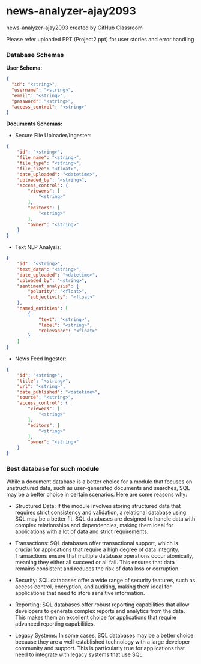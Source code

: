 # news-analyzer-ajay2093
news-analyzer-ajay2093 created by GitHub Classroom

Please refer uploaded PPT (Project2.ppt) for user stories and error handling

### Database Schemas

**User Schema:**
``` json
{
  "id": "<string>",
  "username": "<string>",
  "email": "<string>",
  "password": "<string>",
  "access_control": "<string>"
}
```

**Documents Schemas:**

- Secure File Uploader/Ingester:
``` json
{
    "id": "<string>",
    "file_name": "<string>",
    "file_type": "<string>",
    "file_size": "<float>",
    "date_uploaded": "<datetime>",
    "uploaded_by": "<string>",
    "access_control": {
        "viewers": [
            "<string>"
        ],
        "editors": [
            "<string>"
        ],
        "owner": "<string>"
    }
}
```

- Text NLP Analysis:
``` json
{
    "id": "<string>",
    "text_data": "<string>",
    "date_uploaded": "<datetime>",
    "uploaded_by": "<string>",
    "sentiment_analysis": {
        "polarity": "<float>",
        "subjectivity": "<float>"
    },
    "named_entities": [
        {
            "text": "<string>",
            "label": "<string>",
            "relevance": "<float>"
        }
    ]
}
```

- News Feed Ingester:
``` json
{
    "id": "<string>",
    "title": "<string>",
    "url": "<string>",
    "date_published": "<datetime>",
    "source": "<string>",
    "access_control": {
        "viewers": [
            "<string>"
        ],
        "editors": [
            "<string>"
        ],
        "owner": "<string>"
    }
}
```

### Best database for such module

While a document database is a better choice for a module that focuses on unstructured data, such as user-generated documents and searches, SQL may be a better choice in certain scenarios. Here are some reasons why:

* Structured Data: If the module involves storing structured data that requires strict consistency and validation, a relational database using SQL may be a better fit. SQL databases are designed to handle data with complex relationships and dependencies, making them ideal for applications with a lot of data and strict requirements.

* Transactions: SQL databases offer transactional support, which is crucial for applications that require a high degree of data integrity. Transactions ensure that multiple database operations occur atomically, meaning they either all succeed or all fail. This ensures that data remains consistent and reduces the risk of data loss or corruption.

* Security: SQL databases offer a wide range of security features, such as access control, encryption, and auditing, making them ideal for applications that need to store sensitive information.

* Reporting: SQL databases offer robust reporting capabilities that allow developers to generate complex reports and analytics from the data. This makes them an excellent choice for applications that require advanced reporting capabilities.

* Legacy Systems: In some cases, SQL databases may be a better choice because they are a well-established technology with a large developer community and support. This is particularly true for applications that need to integrate with legacy systems that use SQL.







